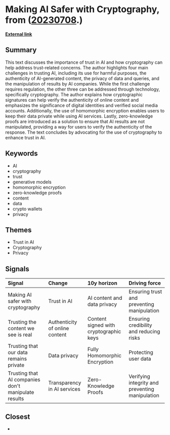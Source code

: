 # __Making AI Safer with Cryptography__, from ([20230708](https://kghosh.substack.com/p/20230708).)

__[External link](https://randhindi.substack.com/p/making-ai-safer-with-cryptography?)__



## Summary

This text discusses the importance of trust in AI and how cryptography can help address trust-related concerns. The author highlights four main challenges in trusting AI, including its use for harmful purposes, the authenticity of AI-generated content, the privacy of data and queries, and the manipulation of results by AI companies. While the first challenge requires regulation, the other three can be addressed through technology, specifically cryptography. The author explains how cryptographic signatures can help verify the authenticity of online content and emphasizes the significance of digital identities and verified social media accounts. Additionally, the use of homomorphic encryption enables users to keep their data private while using AI services. Lastly, zero-knowledge proofs are introduced as a solution to ensure that AI results are not manipulated, providing a way for users to verify the authenticity of the response. The text concludes by advocating for the use of cryptography to enhance trust in AI.

## Keywords

* AI
* cryptography
* trust
* generative models
* homomorphic encryption
* zero-knowledge proofs
* content
* data
* crypto wallets
* privacy

## Themes

* Trust in AI
* Cryptography
* Privacy

## Signals

| Signal                                              | Change                         | 10y horizon                            | Driving force                                   |
|:----------------------------------------------------|:-------------------------------|:---------------------------------------|:------------------------------------------------|
| Making AI safer with cryptography                   | Trust in AI                    | AI content and data privacy            | Ensuring trust and preventing manipulation      |
| Trusting the content we see is real                 | Authenticity of online content | Content signed with cryptographic keys | Ensuring credibility and reducing risks         |
| Trusting that our data remains private              | Data privacy                   | Fully Homomorphic Encryption           | Protecting user data                            |
| Trusting that AI companies don't manipulate results | Transparency in AI services    | Zero-Knowledge Proofs                  | Verifying integrity and preventing manipulation |

## Closest

* 